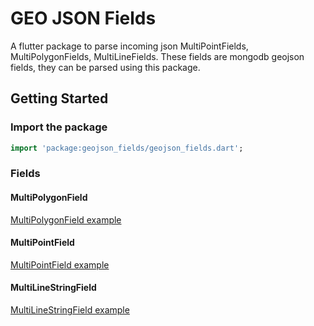 # GEO JSON Fields

A flutter package to parse incoming json MultiPointFields, MultiPolygonFields, MultiLineFields.
These fields are mongodb geojson fields, they can be parsed using this package.

## Getting Started

### Import the package
```dart
import 'package:geojson_fields/geojson_fields.dart';
```

### Fields

#### MultiPolygonField
[MultiPolygonField example](https://github.com/sj8m/geojson_fields/blob/master/lib/example/multipolygon.dart)

#### MultiPointField
[MultiPointField example](https://github.com/sj8m/geojson_fields/blob/master/lib/example/mulitpoint.dart)

#### MultiLineStringField
[MultiLineStringField example](https://github.com/sj8m/geojson_fields/blob/master/lib/example/multineline_string.dart)